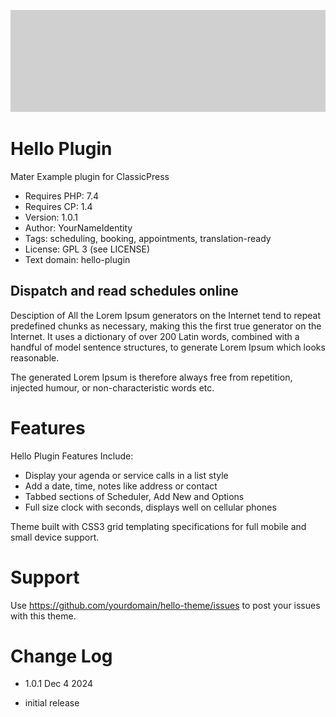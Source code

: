 ![Hello Plugin banner](images/banner-1544x500.png)

# Hello Plugin
Mater Example plugin for ClassicPress

- Requires PHP: 7.4
- Requires CP:  1.4
- Version:      1.0.1
- Author:       YourNameIdentity
- Tags:         scheduling, booking, appointments, translation-ready
- License:      GPL 3 (see LICENSE)
- Text domain:  hello-plugin

## Dispatch and read schedules online
Desciption of All the Lorem Ipsum generators on the Internet tend to repeat predefined chunks as necessary, making this the first true generator on the Internet. It uses a dictionary of over 200 Latin words, combined with a handful of model sentence structures, to generate Lorem Ipsum which looks reasonable. 

The generated Lorem Ipsum is therefore always free from repetition, injected humour, or non-characteristic words etc.

# Features
Hello Plugin Features Include:

* Display your agenda or service calls in a list style
* Add a date, time, notes like address or contact
* Tabbed sections of Scheduler, Add New and Options
* Full size clock with seconds, displays well on cellular phones

Theme built with CSS3 grid templating specifications for full mobile and small device support.

# Support
Use https://github.com/yourdomain/hello-theme/issues to post your issues with this theme.

# Change Log
- 1.0.1
Dec 4 2024
* initial release
